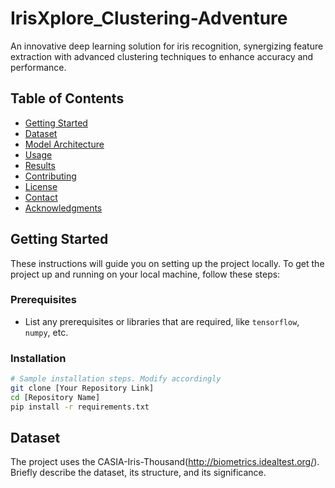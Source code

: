 # IrisXplore_Clustering-Adventure
An innovative deep learning solution for iris recognition, synergizing feature extraction with advanced clustering techniques to enhance accuracy and performance.

## Table of Contents

- [Getting Started](#getting-started)
- [Dataset](#dataset)
- [Model Architecture](#model-architecture)
- [Usage](#usage)
- [Results](#results)
- [Contributing](#contributing)
- [License](#license)
- [Contact](#contact)
- [Acknowledgments](#acknowledgments)

## Getting Started

These instructions will guide you on setting up the project locally. To get the project up and running on your local machine, follow these steps:

### Prerequisites
* List any prerequisites or libraries that are required, like `tensorflow`, `numpy`, etc.

### Installation
```bash
# Sample installation steps. Modify accordingly
git clone [Your Repository Link]
cd [Repository Name]
pip install -r requirements.txt
```
## Dataset
The project uses the CASIA-Iris-Thousand(http://biometrics.idealtest.org/). Briefly describe the dataset, its structure, and its significance.
